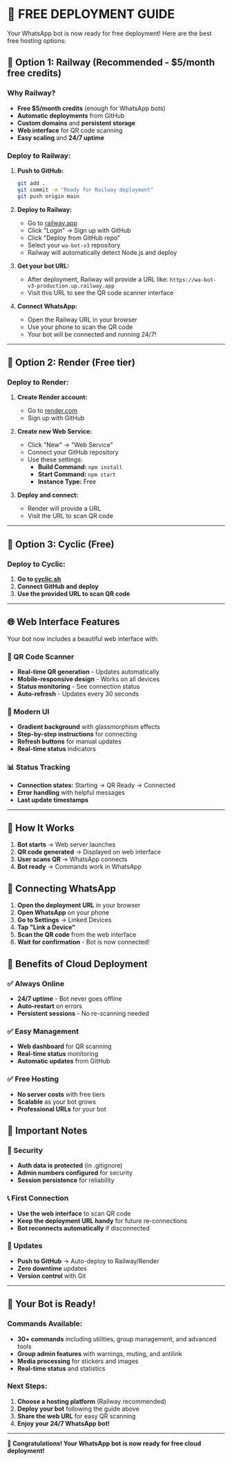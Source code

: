 # 🚀 FREE DEPLOYMENT GUIDE

Your WhatsApp bot is now ready for free deployment! Here are the best free hosting options:

## 🥇 Option 1: Railway (Recommended - $5/month free credits)

### Why Railway?
- **Free $5/month credits** (enough for WhatsApp bots)
- **Automatic deployments** from GitHub
- **Custom domains** and **persistent storage**
- **Web interface** for QR code scanning
- **Easy scaling** and **24/7 uptime**

### Deploy to Railway:

1. **Push to GitHub:**
   ```bash
   git add .
   git commit -m "Ready for Railway deployment"
   git push origin main
   ```

2. **Deploy to Railway:**
   - Go to [railway.app](https://railway.app)
   - Click "Login" → Sign up with GitHub
   - Click "Deploy from GitHub repo"
   - Select your `wa-bot-v3` repository
   - Railway will automatically detect Node.js and deploy

3. **Get your bot URL:**
   - After deployment, Railway will provide a URL like: `https://wa-bot-v3-production.up.railway.app`
   - Visit this URL to see the QR code scanner interface

4. **Connect WhatsApp:**
   - Open the Railway URL in your browser
   - Use your phone to scan the QR code
   - Your bot will be connected and running 24/7!

---

## 🥈 Option 2: Render (Free tier)

### Deploy to Render:

1. **Create Render account:**
   - Go to [render.com](https://render.com)
   - Sign up with GitHub

2. **Create new Web Service:**
   - Click "New" → "Web Service"
   - Connect your GitHub repository
   - Use these settings:
     - **Build Command:** `npm install`
     - **Start Command:** `npm start`
     - **Instance Type:** Free

3. **Deploy and connect:**
   - Render will provide a URL
   - Visit the URL to scan QR code

---

## 🥉 Option 3: Cyclic (Free)

### Deploy to Cyclic:

1. **Go to [cyclic.sh](https://cyclic.sh)**
2. **Connect GitHub and deploy**
3. **Use the provided URL to scan QR code**

---

## 🌐 Web Interface Features

Your bot now includes a beautiful web interface with:

### 📱 QR Code Scanner
- **Real-time QR generation** - Updates automatically
- **Mobile-responsive design** - Works on all devices
- **Status monitoring** - See connection status
- **Auto-refresh** - Updates every 30 seconds

### 🎨 Modern UI
- **Gradient background** with glassmorphism effects
- **Step-by-step instructions** for connecting
- **Refresh buttons** for manual updates
- **Real-time status** indicators

### 📊 Status Tracking
- **Connection states:** Starting → QR Ready → Connected
- **Error handling** with helpful messages
- **Last update timestamps**

---

## 🔧 How It Works

1. **Bot starts** → Web server launches
2. **QR code generated** → Displayed on web interface
3. **User scans QR** → WhatsApp connects
4. **Bot ready** → Commands work in WhatsApp

## 📱 Connecting WhatsApp

1. **Open the deployment URL** in your browser
2. **Open WhatsApp** on your phone
3. **Go to Settings** → Linked Devices
4. **Tap "Link a Device"**
5. **Scan the QR code** from the web interface
6. **Wait for confirmation** - Bot is now connected!

## 🎯 Benefits of Cloud Deployment

### ✅ Always Online
- **24/7 uptime** - Bot never goes offline
- **Auto-restart** on errors
- **Persistent sessions** - No re-scanning needed

### ✅ Easy Management
- **Web dashboard** for QR scanning
- **Real-time status** monitoring
- **Automatic updates** from GitHub

### ✅ Free Hosting
- **No server costs** with free tiers
- **Scalable** as your bot grows
- **Professional URLs** for your bot

## 🚨 Important Notes

### 🔐 Security
- **Auth data is protected** (in .gitignore)
- **Admin numbers configured** for security
- **Session persistence** for reliability

### 📞 First Connection
- **Use the web interface** to scan QR code
- **Keep the deployment URL handy** for future re-connections
- **Bot reconnects automatically** if disconnected

### 🔄 Updates
- **Push to GitHub** → Auto-deploy to Railway/Render
- **Zero downtime** updates
- **Version control** with Git

---

## 🎉 Your Bot is Ready!

### Commands Available:
- **30+ commands** including utilities, group management, and advanced tools
- **Group admin features** with warnings, muting, and antilink
- **Media processing** for stickers and images
- **Real-time status** and statistics

### Next Steps:
1. **Choose a hosting platform** (Railway recommended)
2. **Deploy your bot** following the guide above
3. **Share the web URL** for easy QR scanning
4. **Enjoy your 24/7 WhatsApp bot!**

---

**🎊 Congratulations! Your WhatsApp bot is now ready for free cloud deployment!**
